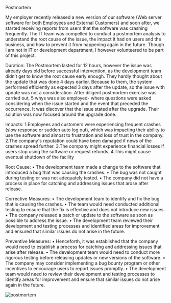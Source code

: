 Postmortem

My employer recently released a new version of our software (Web server software for both Employees and External Customers) and soon after, we started receiving reports from users that the software was crashing frequently. The IT team was compelled to conduct a postmortem analysis to understand the root cause of the issue, the impact it had on users and the business, and how to prevent it from happening again in the future. Though I am not in IT or development department, I however volunteered to be part of this project.

Duration:
The Postmortem lasted for 12 hours, however the issue was already days
old before successful intervention, as the development team didn’t get
to know the root cause early enough. They hardly thought about the update
that was done 4 days earlier. Because to them, the system performed
efficiently as expected 3 days after the update, so the issue with update
was not a consideration.
After diligent postmortem exercise was carried out, 5 whys was also employed-
where questions were asked considering when the issue started and the event
that preceded the occurrence. It was discover that the issue stated after
the upgrade. Their solution was now focused around the upgrade done.

Impacts:
1.Employees and customers were experiencing frequent crashes (slow response
or sudden auto log out), which was impacting their ability to use the software
and almost to frustration and loss of trust in the company.
2.The company's reputation could have been damaged if news of the crashes spread further.
3.The company might experience financial losses if users stop using the software or
request refunds.
4.This might cause eventual shutdown of the facility

Root Cause:
• The development team made a change to the software that introduced a bug that
was causing the crashes.
• The bug was not caught during testing or was not adequately tested.
• The company did not have a process in place for catching and addressing issues that arose after release.

Corrective Measures:
• The development team to identify and fix the bug that is causing the crashes.
• The team would need conducted additional testing to ensure that the fix is
effective and does not introduce new issues.
• The company released a patch or update to the software as soon as possible
to address the issue.
• The development team reviewed their development and testing processes and
identified areas for improvement and ensured that similar issues do not arise in the future.

Preventive Measures:
• Henceforth, it was established that the company would need to establish a process for catching and addressing issues that arise after release.
• The development team would need to conduct more rigorous testing before releasing updates or new versions of the software.
• The company may consider implementing a bug bounty program or other incentives to encourage users to report issues promptly.
• The development team would need to review their development and testing processes to identify areas for improvement and ensure that similar issues do not arise again in the future. 



![postmortem](https://github.com/simpsonismade24d/alx-system_engineering-devops/assets/111156398/e98839ba-392b-4dc9-8f55-40e56ac6b9cf)


